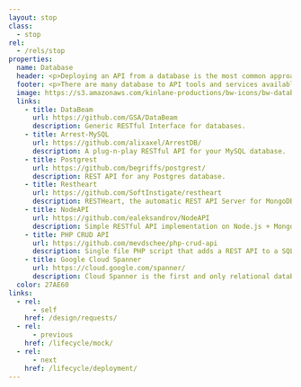 ```yaml
---
layout: stop
class:
  - stop
rel:
  - /rels/stop  
properties:
  name: Database
  header: <p>Deploying an API from a database is the most common approach to delivering APIs today. Most of the data resources we are making available to partners and 3rd party developers via APIs lives in a database behind the firewall. While we have seen database platform providers begin to take notice of the need to make data available using the web, most APIs get deployed through custom frameworks, as well as gateways that expose backend systems as web APIs.</p><p>If you are deploying APIs from a centralized legacy database, there will be significantly more security, performance, and other operational concerns than if your database is dedicated to providing a backend to your API. There are a growing number of open source tools for helping broker the relationship between your API and the database, as well as evolving services, and entire database platforms that are API-centric. Here are just a handful of what I'm seeing out there to support the database stop along an API's evolution.</p>
  footer: <p>There are many database to API tools and services available out there. There are also many cloud-native solutions available to help you generate APIs from your preferred cloud provider. Amazon, Azure, and Google all provide API deployment, and management solutions directly from their database solutions. The most difficult part about helping folks thinking about this stop along the API journey, is the many different scenarios for how data is stored, and the limitations on how that data can be made available via APIs.</p><p>Ideally you are starting from scratch with your API, and you can deploy a new database, with a brand new API layer exposing your data store within. If you are deploying from a legacy database which serves other systems and applications, I recommend thinking about replicating the database and creating read only instances for accessing via the API, or if if you need read / write capabilities, then take a look at many of the gateway solutions available today. Beyond that, if you have the skills to securely connect directly to your database, there are many more options on the table to help you get the job done in todays web-centric, data-driven world.</p>
  image: https://s3.amazonaws.com/kinlane-productions/bw-icons/bw-database-new.png
  links:
    - title: DataBeam
      url: https://github.com/GSA/DataBeam
      description: Generic RESTful Interface for databases.
    - title: Arrest-MySQL
      url: https://github.com/alixaxel/ArrestDB/
      description: A plug-n-play RESTful API for your MySQL database.
    - title: Postgrest
      url: https://github.com/begriffs/postgrest/
      description: REST API for any Postgres database.
    - title: Restheart
      url: https://github.com/SoftInstigate/restheart
      description: RESTHeart, the automatic REST API Server for MongoDB
    - title: NodeAPI
      url: https://github.com/ealeksandrov/NodeAPI
      description: Simple RESTful API implementation on Node.js + MongoDB.
    - title: PHP CRUD API
      url: https://github.com/mevdschee/php-crud-api
      description: Single file PHP script that adds a REST API to a SQL database
    - title: Google Cloud Spanner
      url: https://cloud.google.com/spanner/
      description: Cloud Spanner is the first and only relational database service that is both strongly consistent and horizontally scalable.              
  color: 27AE60
links:
  - rel:
      - self
    href: /design/requests/
  - rel:
      - previous
    href: /lifecycle/mock/     
  - rel:
      - next
    href: /lifecycle/deployment/          
---
```

